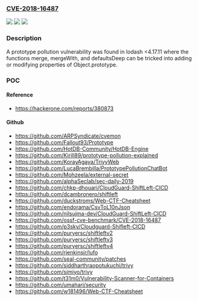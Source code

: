 ### [CVE-2018-16487](https://cve.mitre.org/cgi-bin/cvename.cgi?name=CVE-2018-16487)
![](https://img.shields.io/static/v1?label=Product&message=lodash&color=blue)
![](https://img.shields.io/static/v1?label=Version&message=n%2Fa&color=blue)
![](https://img.shields.io/static/v1?label=Vulnerability&message=Denial%20of%20Service%20(CWE-400)&color=brighgreen)

### Description

A prototype pollution vulnerability was found in lodash <4.17.11 where the functions merge, mergeWith, and defaultsDeep can be tricked into adding or modifying properties of Object.prototype.

### POC

#### Reference
- https://hackerone.com/reports/380873

#### Github
- https://github.com/ARPSyndicate/cvemon
- https://github.com/Fallout93/Prototype
- https://github.com/HotDB-Community/HotDB-Engine
- https://github.com/Kirill89/prototype-pollution-explained
- https://github.com/KorayAgaya/TrivyWeb
- https://github.com/LucaBrembilla/PrototypePollutionChatBot
- https://github.com/Mohzeela/external-secret
- https://github.com/alphaSeclab/sec-daily-2019
- https://github.com/chkp-dhouari/CloudGuard-ShiftLeft-CICD
- https://github.com/dcambronero/shiftleft
- https://github.com/duckstroms/Web-CTF-Cheatsheet
- https://github.com/endorama/CsvToL10nJson
- https://github.com/nilsujma-dev/CloudGuard-ShiftLeft-CICD
- https://github.com/ossf-cve-benchmark/CVE-2018-16487
- https://github.com/p3sky/Cloudguard-Shifleft-CICD
- https://github.com/puryersc/shiftleftv2
- https://github.com/puryersc/shiftleftv3
- https://github.com/puryersc/shiftleftv4
- https://github.com/rjenkinsjr/lufo
- https://github.com/seal-community/patches
- https://github.com/siddharthraopotukuchi/trivy
- https://github.com/simiyo/trivy
- https://github.com/t31m0/Vulnerability-Scanner-for-Containers
- https://github.com/umahari/security
- https://github.com/w181496/Web-CTF-Cheatsheet

